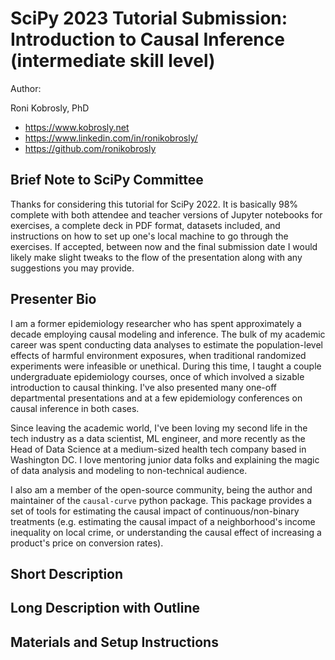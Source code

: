 # SciPy 2023 Tutorial Submission: Introduction to Causal Inference (intermediate skill level)

Author:

Roni Kobrosly, PhD 

* https://www.kobrosly.net
* https://www.linkedin.com/in/ronikobrosly/
* https://github.com/ronikobrosly


## Brief Note to SciPy Committee

Thanks for considering this tutorial for SciPy 2022. It is basically 98% complete with both attendee and teacher versions of Jupyter notebooks for exercises, a complete deck in PDF format, datasets included, and instructions on how to set up one's local machine to go through the exercises. If accepted, between now and the final submission date I would likely make slight tweaks to the flow of the presentation along with any suggestions you may provide.


## Presenter Bio

I am a former epidemiology researcher who has spent approximately a decade employing causal modeling and inference. The bulk of my academic career was spent conducting data analyses to estimate the population-level effects of harmful environment exposures, when traditional randomized experiments were infeasible or unethical. During this time, I taught a couple undergraduate epidemiology courses, once of which involved a sizable introduction to causal thinking. I've also presented many one-off departmental presentations and at a few epidemiology conferences on causal inference in both cases.

Since leaving the academic world, I've been loving my second life in the tech industry as a data scientist, ML engineer, and more recently as the Head of Data Science at a medium-sized health tech company based in Washington DC. I love mentoring junior data folks and explaining the magic of data analysis and modeling to non-technical audience.

I also am a member of the open-source community, being the author and maintainer of the `causal-curve` python package. This package provides a set of tools for estimating the causal impact of continuous/non-binary treatments (e.g. estimating the causal impact of a neighborhood's income inequality on local crime, or understanding the causal effect of increasing a product's price on conversion rates).


## Short Description



## Long Description with Outline



## Materials and Setup Instructions

